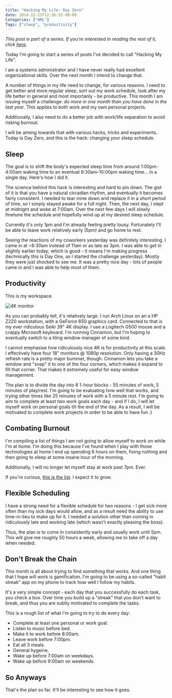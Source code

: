 ```yaml
---
title: "Hacking My Life: Day Zero"
date: 2014-12-23T12:36:52-08:00
Categories: ["HML"]
Tags: ["sleep", "productivity"]
---
```


*This post is part of a series. If you're interested in reading the rest of it, click [here](/categories/hml/).*

Today I'm going to start a series of posts I've decided to call "Hacking My Life".

I am a systems administrator and I have never really had excellent organizational skills. Over the next month I intend to change that.

A number of things in my life need to change, for various reasons. I need to get better and more regular sleep, sort out my work schedule, look after my life better in general and most importanly - be productive. This month I am issuing myself a challenge: *do more in one month than you have done in the last year*. This applies to both work and my own personal projects.

<!-- more -->

Additionally, I also need to do a better job with work/life separation to avoid risking burnout.

I will be aiming towards that with various hacks, tricks and experiments. Today is Day Zero, and this is the hack: changing your sleep schedule.

Sleep
-----

The goal is to shift the body's expected sleep time from around 1:00pm-4:00am waking time to an eventual 6:30am-10:00pm waking time... in a single day. Here's how I did it.

The science behind this hack is interesting and hard to pin down. The gist of it is that you have a natural circadian rhythm, and eventually it becomes fairly consistent. I needed to tear mine down and replace it in a short period of time, so I simply stayed awake for a full night. Then, the next day, I slept at midnight and woke at 7:00am. Over the next few days I will slowly finetune the schedule and hopefully wind up at my desired sleep schedule.

Currently it's only 1pm and I'm already feeling pretty lousy. Fortunately I'll be able to leave work relatively early (5pm) and go home to rest.

Seeing the reactions of my coworkers yesterday was definitely interesting. I came in at ~8:30am instead of 11am or as late as 3pm. I was able to get in slightly earlier today, which is good - it means I'm making progress (technically this is Day One, as I started the challenge yesterday). Mostly they were just shocked to see me. It was a pretty nice day - lots of people came in and I was able to help most of them.

Productivity
------------
This is my workspace.

![4K monitor](/img/2014-12-23-4K.png)

As you can probably tell, it's relatively large. I run Arch Linux on an a HP Z220 workstation, with a GeForce 650 graphics card. Connected to that is my ever ridiculous Seiki 39" 4K display. I use a Logitech G500 mouse and a crappy Microsoft keyboard. I'm running Cinnamon, but I'm hoping to eventually switch to a tiling window manager of some kind.

I cannot emphasise how ridiculously nice 4K is for productivity at this scale. I effectively have four 18" monitors @ 1080p resolution. Only having a 30Hz refresh rate is a pretty major bummer, though. Cinnamon lets you take a window and "snap" it to one of the four corners, which makes it expand to fill that corner. That makes it extremely useful for easy window management.

The plan is to divide the day into 8 1-hour blocks - 55 minutes of work, 5 minutes of play/rest. I'm going to be evaluating how well that works, and trying other times like 25 minutes of work with a 5 minute rest. I'm going to aim to complete at least two work goals each day - and if I do, I will let myself work on personal goals till the end of the day. As a result, I will be motivated to complete work projects in order to be able to have fun :)

Combating Burnout
-----------------
I'm compiling a list of things I am not going to allow myself to work on while I'm at home. I'm doing this because I've found when I play with those technologies at home I end up spending 6 hours on them, fixing nothing and then going to sleep at some insane hour of the morning.

Additionally, I will no longer let myself stay at work past 7pm. Ever.

If you're curious, [this is the list]({{root_url}}/banned-technology). I expect it to grow.

Flexible Scheduling
-------------------
I have a strong need for a flexible schedule for two reasons - I get sick more often than my sick days would allow, and as a result need the ability to use time-in-lieu to make up for it. I needed a solution other than coming in ridiculously late and working late (which wasn't exactly pleasing the boss).

Thus, the plan is to come in consistently early and usually work until 5pm. This will give me roughly 50 hours a week, allowing me to take off a day when needed.

Don't Break the Chain
---------------------
This month is all about trying to find something that works. And one thing that I hope will work is gamification. I'm going to be using a so-called "habit streak" app on my phone to track how well I follow my habits.

It's a very simple concept - each day that you successfully do each task, you check a box. Over time you build up a "streak" that you don't want to break, and thus you are subtly motivated to complete the tasks.

This is a rough list of what I'm going to try to do every day:

* Complete at least one personal or work goal.
* Listen to music before bed.
* Make it to work before 8:00am.
* Leave work before 7:00pm.
* Eat all 3 meals.
* General hygeine.
* Wake up before 7:00am on weekdays.
* Wake up before 9:00am on weekends.

So Anyways
----------
That's the plan so far. It'll be interesting to see how it goes.

